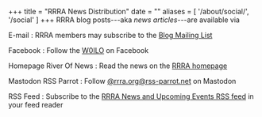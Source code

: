 +++
title = "RRRA News Distribution"
date = ""
aliases = [ '/about/social/', '/social' ]
+++
RRRA blog posts---aka *news articles*---are available via

E-mail
: RRRA members may subscribe to the [Blog Mailing List](https://lists.rrra.org/mailman/listinfo/blog)

Facebook
: Follow the [W0ILO](https://www.facebook.com/W0ILO) on Facebook

Homepage River Of News
: Read the news on the [RRRA homepage](/)

Mastodon RSS Parrot
: Follow [@rrra.org@rss-parrot.net](https://mastodon.radio/@rrra.org@rss-parrot.net) on Mastodon

RSS Feed
: Subscribe to the [RRRA News and Upcoming Events RSS feed](/index.xml) in your feed reader
